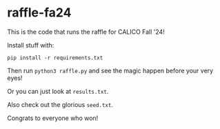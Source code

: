 # raffle-fa24

This is the code that runs the raffle for CALICO Fall '24!

Install stuff with:

```
pip install -r requirements.txt
```

Then run `python3 raffle.py` and see the magic happen before your very eyes!

Or you can just look at `results.txt`.

Also check out the glorious `seed.txt`.

Congrats to everyone who won!